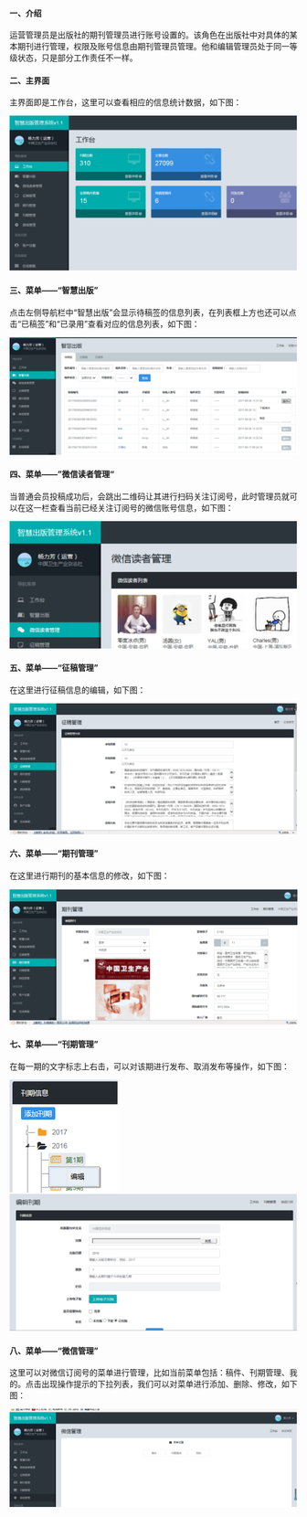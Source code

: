 #### 一、介绍

运营管理员是出版社的期刊管理员进行账号设置的。该角色在出版社中对具体的某本期刊进行管理，权限及账号信息由期刊管理员管理。他和编辑管理员处于同一等级状态，只是部分工作责任不一样。

#### 二、主界面

主界面即是工作台，这里可以查看相应的信息统计数据，如下图：

![](/assets/运营主界面.png)

#### 三、菜单——“智慧出版”

点击左侧导航栏中“智慧出版”会显示待稿签的信息列表，在列表框上方也还可以点击“已稿签”和“已录用”查看对应的信息列表，如下图：

![](/assets/运营智慧出版.png)

#### 四、菜单——”微信读者管理“

当普通会员投稿成功后，会跳出二维码让其进行扫码关注订阅号，此时管理员就可以在这一栏查看当前已经关注订阅号的微信账号信息，如下图：

![](/assets/运营微信读者.png)

#### 五、菜单——“征稿管理”

在这里进行征稿信息的编辑，如下图：

![](/assets/运营征稿管理.png)

#### 六、菜单——“期刊管理”

在这里进行期刊的基本信息的修改，如下图：

![](/assets/运营期刊管理.png)

#### 七、菜单——“刊期管理”

在每一期的文字标志上右击，可以对该期进行发布、取消发布等操作，如下图：

![](/assets/运营刊期管理.png)       ![](/assets/运营刊期编辑.png)

#### 八、菜单——“微信管理”

这里可以对微信订阅号的菜单进行管理，比如当前菜单包括：稿件、刊期管理、我的。点击出现操作提示的下拉列表，我们可以对菜单进行添加、删除、修改，如下图：

![](/assets/运营微信管理.png)

